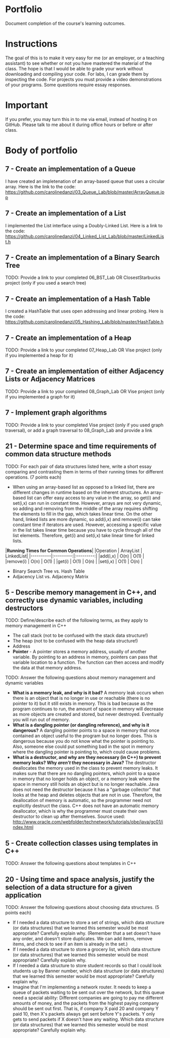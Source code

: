 Portfolio
=========
Document completion of the course's learning outcomes.

Instructions
====
The goal of this is to make it very easy for me (or an employer, or a teaching assistant) to see whether or not you have mastered the material of the class. The hope is that I would be able to grade your work without downloading and compiling your code. For labs, I can grade them by inspecting the code. For projects you must provide a video demonstrations of your programs. Some questions require essay responses.

Important
=========
If you prefer, you may turn this in to me via email, instead of hosting it on GitHub. Please talk to me about it during office hours or before or after class.

Body of portfolio
====

7 - Create an implementation of a Queue
----
I have created an impletenation of an array-based queue that uses a circular array. Here is the link to the code: https://github.com/carolinedanzi/03_Queue_Lab/blob/master/ArrayQueue.ipp

7 - Create an implementation of a List
----
I implemented the List interface using a Doubly-Linked List. Here is a link to the code: https://github.com/carolinedanzi/04_Linked_List_Lab/blob/master/LinkedList.h

7 - Create an implementation of a Binary Search Tree
----
TODO: Provide a link to your completed 06_BST_Lab OR ClosestStarbucks project (only if you used a search tree)

7 - Create an implementation of a Hash Table
----
I created a HashTable that uses open addressing and linear probing. Here is the code: https://github.com/carolinedanzi/05_Hashing_Lab/blob/master/HashTable.h

7 - Create an implementation of a Heap
----
TODO: Provide a link to your completed 07_Heap_Lab OR Vise project (only if you implemented a heap for it)

7 - Create an implementation of either Adjacency Lists or Adjacency Matrices
----
TODO: Provide a link to your completed 08_Graph_Lab OR Vise project (only if you implemented a graph for it)

7 - Implement graph algorithms
----
TODO: Provide a link to your completed Vise project (only if you used graph traversal), or add a graph traversal to 08_Graph_Lab and provide a link

21 - Determine space and time requirements of common data structure methods
-----
TODO: For each pair of data structures listed here, write a short essay comparing and contrasting them in terms of their running times for different operations. (7 points each)

* When using an array-based list as opposed to a linked list, there are different changes in runtime based on the inherent structures. An array-based list can offer easy access to any value in the array, so get(i) and set(i,x) can run in constant time. However, arrays are not very dynamic, so adding and removing from the middle of the array requires shifting the elements to fill in the gap, which takes linear time.  On the other hand, linked lists are more dynamic, so add(i,x) and remove(i) can take constant time if iterators are used.  However, accessing a specific value in the list takes linear time because you have to cycle through all of the list elements.  Therefore, get(i) and set(i,x) take linear time for linked lists. 

|**Running Times for Common Operations**|
|Operation | ArrayList | LinkedList|
|----------|:---------:|:---------:|
|add(i,x)  |    O(n)   |    O(1)   |
|remove(i) |    O(n)   |    O(1)   |
|get(i)    |    O(1)   |    O(n)   |
|set(i,x)  |    O(1)   |    O(n)   |

* Binary Search Tree vs. Hash Table
* Adjacency List vs. Adjacency Matrix

5 - Describe memory management in C++, and correctly use dynamic variables, including destructors
----
TODO: Define/describe each of the following terms, as they apply to memory management in C++

* The call stack (not to be confused with the stack data structure!)
* The heap (not to be confused with the heap data structure!)
* Address
* **Pointer** - A pointer stores a memory address, usually of another variable. By pointing to an address in memory, pointers can pass that variable location to a function. The function can then access and modify the data at that memory address.

TODO: Answer the following questions about memory management and dynamic variables

* **What is a memory leak, and why is it bad?**
A memory leak occurs when there is an object that is no longer in use or reachable (there is no pointer to it) but it still exists in memory.  This is bad because as the program continues to run, the amount of space in memory will decrease as more objects are created and stored, but never destroyed.  Eventually you will run out of memory.
* **What is a dangling pointer (or dangling reference), and why is it dangerous?**
A dangling pointer points to a space in memory that once contained an object useful to the program but no longer does.  This is dangerous because you do not know what the pointer is pointing to.  Also, someone else could put something bad in the spot in memory where the dangling pointer is pointing to, which could cause problems.
* **What is a destructor, and why are they necessary (in C++) to prevent memory leaks? Why *aren't* they necessary in Java?**
The destructor deallocates the memory used in the class to prevent memory leaks. It makes sure that there are no dangling pointers, which point to a space in memory that no longer holds an object, or a memory leak where the space in memory still holds an object but is no longer reachable. Java does not need the destructor because it has a "garbage collector" that looks at the heap and deletes objects that are not in use. Therefore, the deallocation of memory is automatic, so the programmer need not explicitly destruct the class. C++ does not have an automatic memory deallocator, which is why the programmer must create their own destructor to clean up after themselves.  Source used: http://www.oracle.com/webfolder/technetwork/tutorials/obe/java/gc01/index.html

5 - Create collection classes using templates in C++
----
TODO: Answer the following questions about templates in C++


20 - Using time and space analysis, justify the selection of a data structure for a given application
----
TODO: Answer the following questions about choosing data structures. (5 points each)

* If I needed a data structure to store a set of strings, which data structure (or data structures) that we learned this semester would be most appropriate? Carefully explain why. (Remember that a set doesn't have any order, and doesn't store duplicates. We can add items, remove items, and check to see if an item is already in the set.)
* If I needed a data structure to store a grocery list, which data structure (or data structures) that we learned this semester would be most appropriate? Carefully explain why.
* If I needed a data structure to store student records so that I could look students up by Banner number, which data structure (or data structures) that we learned this semester would be most appropriate? Carefully explain why.
* Imagine that I'm implementing a network router. It needs to keep a queue of packets waiting to be sent out over the network, but this queue need a special ability: Different companies are going to pay me different amounts of money, and the packets from the highest paying company should be sent out first. That is, if company X paid 20 and company Y paid 10, then X's packets always get sent before Y's packets. Y only gets to send packets if X doesn't have any waiting. Which data structure (or data structures) that we learned this semester would be most appropriate? Carefully explain why.
